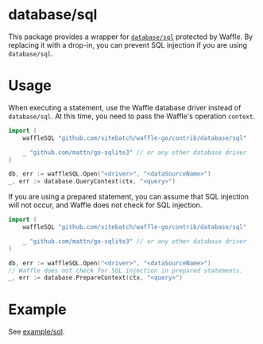 # database/sql

This package provides a wrapper for [`database/sql`](https://pkg.go.dev/database/sql) protected by Waffle. By replacing it with a drop-in, you can prevent SQL injection if you are using `database/sql`.

# Usage

When executing a statement, use the Waffle database driver instead of `database/sql`. At this time, you need to pass the Waffle's operation `context`.

```go
import (
   	waffleSQL "github.com/sitebatch/waffle-go/contrib/database/sql"

	_ "github.com/mattn/go-sqlite3" // or any other database driver
)

db, err := waffleSQL.Open("<driver>", "<dataSourceName>")
_, err := database.QueryContext(ctx, "<query>")
```

If you are using a prepared statement, you can assume that SQL injection will not occur, and Waffle does not check for SQL injection.

```go
import (
   	waffleSQL "github.com/sitebatch/waffle-go/contrib/database/sql"

	_ "github.com/mattn/go-sqlite3" // or any other database driver
)

db, err := waffleSQL.Open("<driver>", "<dataSourceName>")
// Waffle does not check for SQL injection in prepared statements.
_, err := database.PrepareContext(ctx, "<query>")
```

# Example

See [example/sql](../../../example/sql/).
